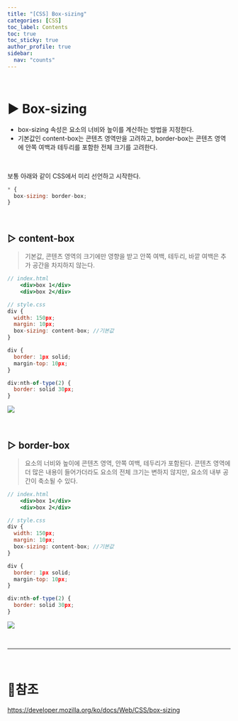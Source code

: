 ```yaml
---
title: "[CSS] Box-sizing"
categories: [CSS]
toc_label: Contents
toc: true
toc_sticky: true
author_profile: true
sidebar:
  nav: "counts"
---
```


<br>

# ▶ Box-sizing

- box-sizing 속성은 요소의 너비와 높이를 계산하는 방법을 지정한다.
- 기본값인 content-box는 콘텐츠 영역만을 고려하고, border-box는 콘텐츠 영역에 안쪽 여백과 테두리를 포함한 전체 크기를 고려한다.

<br>

보통 아래와 같이 CSS에서 미리 선언하고 시작한다.

```jsx
* {
  box-sizing: border-box;
}
```

<br>

## ▷ content-box

> 기본값, 콘텐츠 영역의 크기에만 영향을 받고 안쪽 여백, 테두리, 바깥 여백은 추가 공간을 차지하지 않는다.

```jsx
// index.html
    <div>box 1</div>
    <div>box 2</div>

```

```jsx
// style.css
div {
  width: 150px;
  margin: 10px;
  box-sizing: content-box; //기본값
}

div {
  border: 1px solid;
  margin-top: 10px;
}

div:nth-of-type(2) {
  border: solid 30px;
}
```

![](https://velog.velcdn.com/images/sieunpark/post/d20e491d-57dd-494e-9482-c38ef001f49e/image.png)

<br>

## ▷ border-box

> 요소의 너비와 높이에 콘텐츠 영역, 안쪽 여백, 테두리가 포함된다.
> 콘텐츠 영역에 더 많은 내용이 들어가더라도 요소의 전체 크기는 변하지 않지만, 요소의 내부 공간이 축소될 수 있다.

```jsx
// index.html
    <div>box 1</div>
    <div>box 2</div>

```

```jsx
// style.css
div {
  width: 150px;
  margin: 10px;
  box-sizing: content-box; //기본값
}

div {
  border: 1px solid;
  margin-top: 10px;
}

div:nth-of-type(2) {
  border: solid 30px;
}
```

![](https://velog.velcdn.com/images/sieunpark/post/9b294eab-3bfd-4f4d-a096-3475d5e19d3a/image.png)

<br>

---

<br>

# 📎참조

https://developer.mozilla.org/ko/docs/Web/CSS/box-sizing
